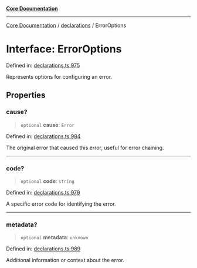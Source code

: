 [**Core Documentation**](../../README.md)

***

[Core Documentation](../../README.md) / [declarations](../README.md) / ErrorOptions

# Interface: ErrorOptions

Defined in: [declarations.ts:975](https://github.com/stonemjs/core/blob/b1f29857c7f1e529739f22d486494bed3b22d2c6/src/declarations.ts#L975)

Represents options for configuring an error.

## Properties

### cause?

> `optional` **cause**: `Error`

Defined in: [declarations.ts:984](https://github.com/stonemjs/core/blob/b1f29857c7f1e529739f22d486494bed3b22d2c6/src/declarations.ts#L984)

The original error that caused this error, useful for error chaining.

***

### code?

> `optional` **code**: `string`

Defined in: [declarations.ts:979](https://github.com/stonemjs/core/blob/b1f29857c7f1e529739f22d486494bed3b22d2c6/src/declarations.ts#L979)

A specific error code for identifying the error.

***

### metadata?

> `optional` **metadata**: `unknown`

Defined in: [declarations.ts:989](https://github.com/stonemjs/core/blob/b1f29857c7f1e529739f22d486494bed3b22d2c6/src/declarations.ts#L989)

Additional information or context about the error.

